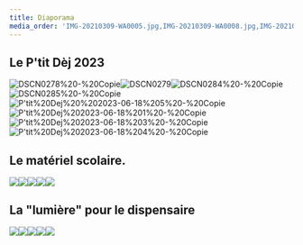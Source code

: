 ```yaml
---
title: Diaporama
media_order: 'IMG-20210309-WA0005.jpg,IMG-20210309-WA0008.jpg,IMG-20210309-WA0009.jpg,DSCN0278 - Copie.JPG,DSCN0279.JPG,DSCN0284 - Copie.JPG,DSCN0285 - Copie.JPG,P''tit Dej  2023-06-18 5 - Copie.jpg,P''tit Dej 2023-06-18 1 - Copie.jpg,P''tit Dej 2023-06-18 3 - Copie.jpg,P''tit Dej 2023-06-18 4 - Copie.jpg'
---
```


 ## **Le P'tit Dèj 2023**
 ![DSCN0278%20-%20Copie](DSCN0278%20-%20Copie.JPG "DSCN0278%20-%20Copie")![DSCN0279](DSCN0279.JPG "DSCN0279")![DSCN0284%20-%20Copie](DSCN0284%20-%20Copie.JPG "DSCN0284%20-%20Copie")![DSCN0285%20-%20Copie](DSCN0285%20-%20Copie.JPG "DSCN0285%20-%20Copie")![P'tit%20Dej%20%202023-06-18%205%20-%20Copie](P'tit%20Dej%20%202023-06-18%205%20-%20Copie.jpg "P'tit%20Dej%20%202023-06-18%205%20-%20Copie")![P'tit%20Dej%202023-06-18%201%20-%20Copie](P'tit%20Dej%202023-06-18%201%20-%20Copie.jpg "P'tit%20Dej%202023-06-18%201%20-%20Copie")![P'tit%20Dej%202023-06-18%203%20-%20Copie](P'tit%20Dej%202023-06-18%203%20-%20Copie.jpg "P'tit%20Dej%202023-06-18%203%20-%20Copie")![P'tit%20Dej%202023-06-18%204%20-%20Copie](P'tit%20Dej%202023-06-18%204%20-%20Copie.jpg "P'tit%20Dej%202023-06-18%204%20-%20Copie")

## **Le matériel scolaire**.
![](PHOTO-2021-01-07-11-29-49.jpg)![](PHOTO-2021-01-07-11-31-27.jpg)![](PHOTO-2021-01-07-11-31-53.jpg)![](PHOTO-2021-02-13-10-25-48.jpg)![](PHOTO-2021-02-13-10-34-28.jpg)

## **La "lumière" pour le dispensaire**
![](IMG-20210309-WA0003.jpg)![](IMG-20210309-WA0004.jpg)![](IMG-20210309-WA0005.jpg)![](IMG-20210309-WA0008.jpg)![](IMG-20210309-WA0009.jpg)